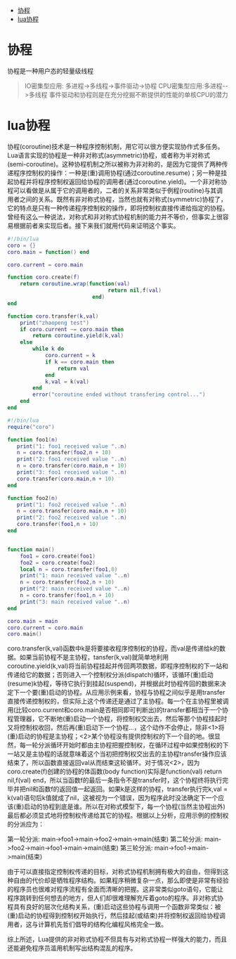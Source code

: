 <!-- TOC -->

- [协程](#协程)
- [lua协程](#lua协程)

<!-- /TOC -->

# 协程
协程是一种用户态的轻量级线程
> IO密集型应用: 多进程->多线程->事件驱动->协程
> CPU密集型应用:多进程-->多线程 
事件驱动和协程则是在充分挖掘不断提供的性能的单核CPU的潜力

# lua协程
协程(coroutine)技术是一种程序控制机制，用它可以很方便实现协作式多任务。Lua语言实现的协程是一种非对称式(asymmetric)协程，或者称为半对称式(semi-coroutine)。这种协程机制之所以被称为非对称的，是因为它提供了两种传递程序控制权的操作：一种是(重)调用协程(通过coroutine.resume)；另一种是挂起协程并将程序控制权返回给协程的调用者(通过coroutine.yield)。一个非对称协程可以看做是从属于它的调用者的，二者的关系非常类似于例程(routine)与其调用者之间的关系。既然有非对称式协程，当然也就有对称式(symmetric)协程了，它的特点是只有一种传递程序控制权的操作，即将控制权直接传递给指定的协程。曾经有这么一种说法，对称式和非对称式协程机制的能力并不等价，但事实上很容易根据前者来实现后者。接下来我们就用代码来证明这个事实。

``` lua
#!/bin/lua
coro = {}
coro.main = function() end

coro.current = coro.main

function coro.create(f)
    return coroutine.wrap(function(val)
                                return nil,f(val)
                           end)
end

function coro.transfer(k,val)
    print("zhaopeng test")
    if coro.current ~= coro.main then
        return coroutine.yield(k,val)
    else
        while k do
            coro.current = k
            if k == coro.main then
                return val
            end
            k,val = k(val)
        end
        error("coroutine ended without transfering control...")
    end
end
```


``` lua 
#!/bin/lua
require("coro")

function foo1(n)
   print("1: foo1 received value "..n)
   n = coro.transfer(foo2,n + 10)
   print("2: foo1 received value "..n)
   n = coro.transfer(coro.main,n + 10)
   print("3: foo1 received value "..n)
   coro.transfer(coro.main,n + 10)
end

function foo2(n)
   print("1: foo2 received value "..n)
   n = coro.transfer(coro.main,n + 10)
   print("2: foo2 received value "..n)
   coro.transfer(foo1,n + 10)
end


function main()
    foo1 = coro.create(foo1)
    foo2 = coro.create(foo2)
    local n = coro.transfer(foo1,0)
    print("1: main received value "..n)
    n = coro.transfer(foo2,n + 10)
    print("2: main received value "..n)
    n = coro.transfer(foo1,n + 10)
    print("3: main received value "..n)
end

coro.main = main
coro.current = coro.main
coro.main()
```

coro.transfer(k,val)函数中k是将要接收程序控制权的协程，而val是传递给k的数据。如果当前协程不是主协程，tansfer(k,val)就简单地利用coroutine.yield(k,val)将当前协程挂起并传回两项数据，即程序控制权的下一站和传递给它的数据；否则进入一个控制权分派(dispatch)循环，该循环(重)启动(resume)k协程，等待它执行到挂起(suspend)，并根据此时协程传回的数据来决定下一个要(重)启动的协程。从应用示例来看，协程与协程之间似乎是用transfer直接传递控制权的，但实际上这个传递还是通过了主协程。每一个在主协程里被调用(比较coro.current和coro.main是否相同即可判断出)的transfer都相当于一个协程管理器，它不断地(重)启动一个协程，将控制权交出去，然后等那个协程挂起时又将控制权收回，然后再(重)启动下一个协程...，这个动作不会停止，除非<1>将(重)启动的协程是主协程；<2>某个协程没有提供控制权的下一个目的地。很显然，每一轮分派循环开始时都由主协程把握控制权，在循环过程中如果控制权的下一站又是主协程的话就意味着这个当初把控制权交出去的主协程transfer操作应该结束了，所以函数直接返回val从而结束这轮循环。对于情况<2>，因为coro.create(f)创建的协程的体函数(body function)实际是function(val) return nil,f(val) end，所以当函数f的最后一条指令不是transfer时，这个协程终将执行完毕并把nil和函数f的返回值一起返回。如果k是这样的协程，transfer执行完k,val = k(val)语句后k值就成了nil，这被视为一个错误，因为程序此时没法确定下一个应该(重)启动的协程到底是谁。所以在对称式模型下，每一个协程(当然主协程出外)最后都必须显式地将控制权传递给其它的协程。根据以上分析，应用示例的控制权的分派应为：

第一轮分派: main->foo1->main->foo2->main->main(结束)
第二轮分派: main->foo2->main->foo1->main->main(结束)
第三轮分派: main->foo1->main->main(结束)

由于可以直接指定控制权传递的目标，对称式协程机制拥有极大的自由，但得到这种自由的代价却是牺牲程序结构。如果程序稍微复杂一点，那么即使是非常有经验的程序员也很难对程序流程有全面而清晰的把握。这非常类似goto语句，它能让程序跳转到任何想去的地方，但人们却很难理解充斥着goto的程序。非对称式协程具有良好的层次化结构关系，(重)启动这些协程与调用一个函数非常类似：被(重)启动的协程得到控制权开始执行，然后挂起(或结束)并将控制权返回给协程调用者，这与计算机先哲们倡导的结构化编程风格完全一致。

综上所述，Lua提供的非对称式协程不但具有与对称式协程一样强大的能力，而且还能避免程序员滥用机制写出结构混乱的程序。

